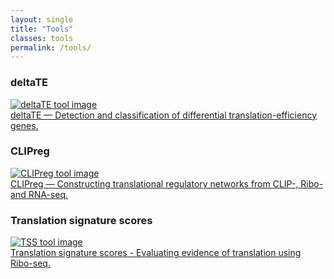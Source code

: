 ```yaml
---
layout: single
title: "Tools"
classes: tools
permalink: /tools/
---
```

<div class="tool-gallery">
  <div class="tool-block">
    <h3>deltaTE</h3>
    <div class="image-hover-container">
      <a href="https://github.com/SGDDNB/translational_regulation">
        <img src="{{ '/assets/images/delta-te.jpg' | relative_url }}" alt="deltaTE tool image">
        <div class="hover-text">
          deltaTE — Detection and classification of differential translation-efficiency genes.
        </div>
      </a>
    </div>
  </div>

  <div class="tool-block">
    <h3>CLIPreg</h3>
    <div class="image-hover-container">
      <a href="https://github.com/SGDDNB/CLIPreg">
        <img src="{{ '/assets/images/clip-reg.png' | relative_url }}" alt="CLIPreg tool image">
        <div class="hover-text">
          CLIPreg — Constructing translational regulatory networks from CLIP-, Ribo- and RNA-seq.
        </div>
      </a>
    </div>
  </div>

  <div class="tool-block">
    <h3>Translation signature scores</h3>
    <div class="image-hover-container">
      <a href="https://www.cell.com/molecular-cell/fulltext/S1097-2765(22)00606-2?_returnURL=https%3A%2F%2Flinkinghub.elsevier.com%2Fretrieve%2Fpii%2FS1097276522006062%3Fshowall%3Dtrue">
        <img src="{{ '/assets/images/cover.tif' | relative_url }}" alt="TSS tool image">
        <div class="hover-text">
          Translation signature scores - Evaluating evidence of translation using Ribo-seq.
        </div>
      </a>
    </div>
  </div>
</div>




